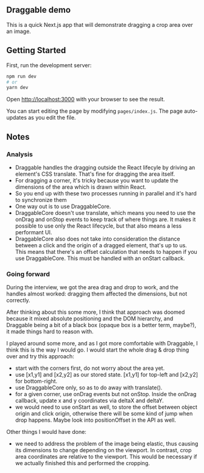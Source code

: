 ## Draggable demo

This is a quick Next.js app that will demonstrate dragging a crop area over an image.

## Getting Started

First, run the development server:

```bash
npm run dev
# or
yarn dev
```

Open [http://localhost:3000](http://localhost:3000) with your browser to see the result.

You can start editing the page by modifying `pages/index.js`. The page auto-updates as you edit the file.


## Notes

### Analysis
- Draggable handles the dragging outside the React lifecyle by driving an element's CSS translate. That's fine for
dragging the area itself.
- For dragging a corner, it's tricky because you want to update the dimensions of the area which is drawn within React.
- So you end up with these two processes running in parallel and it's hard to synchronize them
- One way out is to use DraggableCore.
- DraggableCore doesn't use translate, which means you need to use the onDrag and onStop events to keep track of
where things are. It makes it possible to use only the React lifecycle, but that also means a less performant UI.
- DraggableCore also does not take into consideration the distance between a click and the origin of a dragged element,
that's up to us. This means that there's an offset calculation that needs to happen if you use DraggableCore. This must
be handled with an onStart callback.

### Going forward
During the interview, we got the area drag and drop to work, and the handles almost worked: dragging them affected the
dimensions, but not correctly.

After thinking about this some more, I think that approach was doomed because it mixed absolute positioning and
the DOM hierarchy, and Draggable being a bit of a black box (opaque box is a better term, maybe?), it made things
hard to reason with.

I played around some more, and as I got more comfortable with Draggable, I think this is the way I would go.
I would start the whole drag & drop thing over and try this approach:
- start with the corners first, do not worry about the area yet.
- use [x1,y1] and [x2,y2] as our stored state. [x1,y1] for top-left and [x2,y2] for bottom-right.
- use DraggableCore only, so as to do away with translate().
- for a given corner, use onDrag events but not onStop. Inside the onDrag callback, update x and y coordinates via
  deltaX and deltaY.
- we would need to use onStart as well, to store the offset between object origin and click origin, otherwise there
  will be some kind of jump when drop happens. Maybe look into positionOffset in the API as well.

Other things I would have done:
- we need to address the problem of the image being elastic, thus causing its dimensions to change depending on the
viewport. In contrast, crop area coordinates are relative to the viewport. This would be necessary if we actually
finished this and performed the cropping.